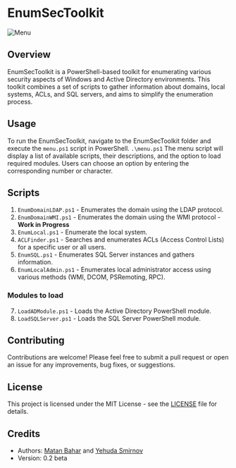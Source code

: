 # EnumSecToolkit

<img src="https://i.ibb.co/TMZx1dF/Screenshot-2023-05-01-110047.png" alt="Menu" border="0"></a>

## Overview

EnumSecToolkit is a PowerShell-based toolkit for enumerating various security aspects of Windows and Active Directory environments. This toolkit combines a set of scripts to gather information about domains, local systems, ACLs, and SQL servers, and aims to simplify the enumeration process.

## Usage

To run the EnumSecToolkit, navigate to the EnumSecToolkit folder and execute the `menu.ps1` script in PowerShell.
`.\menu.ps1`
The menu script will display a list of available scripts, their descriptions, and the option to load required modules. Users can choose an option by entering the corresponding number or character.

## Scripts

1. `EnumDomainLDAP.ps1` - Enumerates the domain using the LDAP protocol.
2. `EnumDomainWMI.ps1` - Enumerates the domain using the WMI protocol - **Work in Progress**
3. `EnumLocal.ps1` - Enumerate the local system.
4. `ACLFinder.ps1` - Searches and enumerates ACLs (Access Control Lists) for a specific user or all users.
5. `EnumSQL.ps1` - Enumerates SQL Server instances and gathers information.
6. `EnumLocalAdmin.ps1` - Enumerates local administrator access using various methods (WMI, DCOM, PSRemoting, RPC).

### Modules to load

7. `LoadADModule.ps1` - Loads the Active Directory PowerShell module.
8. `LoadSQLServer.ps1` - Loads the SQL Server PowerShell module.

## Contributing

Contributions are welcome! Please feel free to submit a pull request or open an issue for any improvements, bug fixes, or suggestions.

## License

This project is licensed under the MIT License - see the [LICENSE](LICENSE) file for details.

## Credits

- Authors: [Matan Bahar](https://www.linkedin.com/in/matan-bahar-66460a1b0/) and [Yehuda Smirnov](https://www.linkedin.com/in/yehuda-smirnov/)
- Version: 0.2 beta
